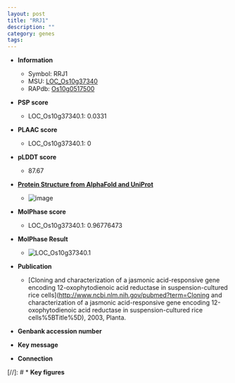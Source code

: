 ```yaml
---
layout: post
title: "RRJ1"
description: ""
category: genes
tags: 
---
```


* **Information**  
    + Symbol: RRJ1  
    + MSU: [LOC_Os10g37340](http://rice.plantbiology.msu.edu/cgi-bin/ORF_infopage.cgi?orf=LOC_Os10g37340)  
    + RAPdb: [Os10g0517500](http://rapdb.dna.affrc.go.jp/viewer/gbrowse_details/irgsp1?name=Os10g0517500)  

* **PSP score**  
    + LOC_Os10g37340.1: 0.0331 

* **PLAAC score**  
    + LOC_Os10g37340.1: 0 

* **pLDDT score**
    + 87.67

* **[Protein Structure from AlphaFold and UniProt](https://www.uniprot.org/uniprotkb/Q7XCS3/entry#structure)**
    + ![image](https://ricepsp.github.io/images/Q7/AF-Q7XCS3-F1.png)

* **MolPhase score**
    + LOC_Os10g37340.1: 0.96776473

* **MolPhase Result**
    + ![LOC_Os10g37340.1](https://304243504.github.io/Pictures/LOC_Os10g/LOC_Os10g37340.1.png)

* **Publication**  
    + [Cloning and characterization of a jasmonic acid-responsive gene encoding 12-oxophytodienoic acid reductase in suspension-cultured rice cells](http://www.ncbi.nlm.nih.gov/pubmed?term=Cloning and characterization of a jasmonic acid-responsive gene encoding 12-oxophytodienoic acid reductase in suspension-cultured rice cells%5BTitle%5D), 2003, Planta.

* **Genbank accession number**  

* **Key message**  

* **Connection**  

[//]: # * **Key figures**  


